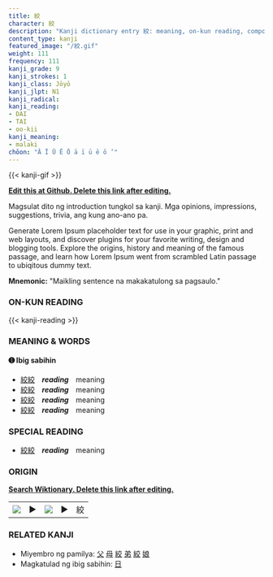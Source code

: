 ```yaml
---
title: 絞
character: 絞
description: "Kanji dictionary entry 絞: meaning, on-kun reading, compounds, origin, related kanji"
content_type: kanji
featured_image: "/絞.gif"
weight: 111
frequency: 111
kanji_grade: 9
kanji_strokes: 1
kanji_class: Jōyō
kanji_jlpt: N1
kanji_radical: 
kanji_reading: 
- DAI
- TAI
- oo-kii
kanji_meaning:
- malaki
chōon: "Ā Ī Ū Ē Ō ā ī ū ē ō ’"
---
```

[//]: # (Don't edit the line below. Kanji animated GIF code is automatically generated.)
{{< kanji-gif >}}

[//]: # (Edit below this line.)

**[Edit this at Github. Delete this link after editing.](https://github.com/tim0g/tim/tree/main/content/kanji/絞/index.md)**

Magsulat dito ng introduction tungkol sa kanji. Mga opinions, impressions, suggestions, trivia, ang kung ano-ano pa.

Generate Lorem Ipsum placeholder text for use in your graphic, print and web layouts, and discover plugins for your favorite writing, design and blogging tools. Explore the origins, history and meaning of the famous passage, and learn how Lorem Ipsum went from scrambled Latin passage to ubiqitous dummy text.
 
**Mnemonic:** "Maikling sentence na makakatulong sa pagsaulo."

### ON-KUN READING

[//]: # (Don't edit the line below. ON-KUN READING code is automatically generated.)
{{< kanji-reading >}}

### MEANING & WORDS

#### ➊ **Ibig sabihin**
  - [絞](../絞)[絞](../絞)　***reading***　meaning
  - [絞](../絞)[絞](../絞)　***reading***　meaning
  - [絞](../絞)[絞](../絞)　***reading***　meaning
  - [絞](../絞)[絞](../絞)　***reading***　meaning

### SPECIAL READING
  - [絞](../絞)[絞](../絞)　***reading***　meaning

### ORIGIN

**[Search Wiktionary. Delete this link after editing.](https://wiktionary.org/wiki/絞)**
<table class="kanji-table"><tr><td>
<img src="60px-絞-bronze.svg.png">
</td><td>▶</td><td>
<img src="60px-絞-oracle.svg.png">
</td><td>▶</td>
<td class="kanji-origin">絞</td>
</tr></table>

### RELATED KANJI
- Miyembro ng pamilya: [父](../父) [母](../母) [絞](../絞) [弟](../弟) [絞](../絞) [娘](../娘)
- Magkatulad ng ibig sabihin: [日](../日)
